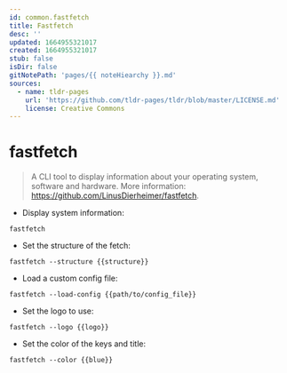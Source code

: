 ```yaml
---
id: common.fastfetch
title: Fastfetch
desc: ''
updated: 1664955321017
created: 1664955321017
stub: false
isDir: false
gitNotePath: 'pages/{{ noteHiearchy }}.md'
sources:
  - name: tldr-pages
    url: 'https://github.com/tldr-pages/tldr/blob/master/LICENSE.md'
    license: Creative Commons
---
```

# fastfetch

> A CLI tool to display information about your operating system, software and hardware.
> More information: <https://github.com/LinusDierheimer/fastfetch>.

- Display system information:

`fastfetch`

- Set the structure of the fetch:

`fastfetch --structure {{structure}}`

- Load a custom config file:

`fastfetch --load-config {{path/to/config_file}}`

- Set the logo to use:

`fastfetch --logo {{logo}}`

- Set the color of the keys and title:

`fastfetch --color {{blue}}`

